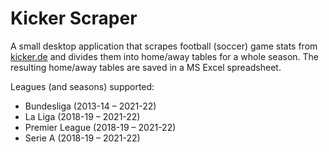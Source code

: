 # Kicker Scraper

A small desktop application that scrapes football (soccer) game stats from [kicker.de](https://www.kicker.de/) and divides them into home/away tables for a whole season. The resulting home/away tables are saved in a MS Excel spreadsheet.

Leagues (and seasons) supported:
- Bundesliga (2013-14 – 2021-22)
- La Liga (2018-19 – 2021-22)
- Premier League (2018-19 – 2021-22)
- Serie A (2018-19 – 2021-22)
